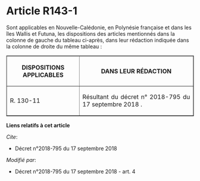 # Article R143-1

Sont applicables en Nouvelle-Calédonie, en Polynésie française et dans les îles Wallis et Futuna, les dispositions des
articles mentionnés dans la colonne de gauche du tableau ci-après, dans leur rédaction indiquée dans la colonne de droite du
même tableau :

<table border="1">
  <tbody>
    <tr>
      <th>

DISPOSITIONS APPLICABLES</th>
      <th>

DANS LEUR RÉDACTION</th>
    </tr>
    <tr>
      <td align="justify">

R. 130-11</td>
      <td align="justify">

Résultant du décret n° 2018-795 du 17  septembre 2018 .</td>
    </tr>
  </tbody>
</table>

**Liens relatifs à cet article**

_Cite_:

  - Décret n°2018-795 du 17 septembre 2018

_Modifié par_:

  - Décret n°2018-795 du 17 septembre 2018 - art. 4
